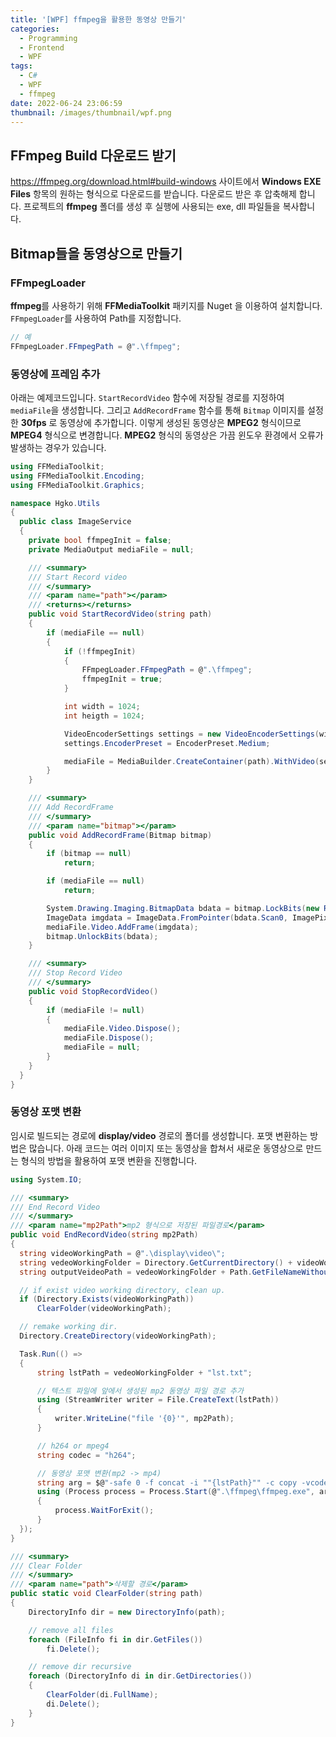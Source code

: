 ```yaml
---
title: '[WPF] ffmpeg을 활용한 동영상 만들기'
categories:
  - Programming
  - Frontend
  - WPF
tags:
  - C#
  - WPF
  - ffmpeg
date: 2022-06-24 23:06:59
thumbnail: /images/thumbnail/wpf.png
---
```


## FFmpeg Build 다운로드 받기

https://ffmpeg.org/download.html#build-windows 사이트에서 **Windows EXE Files** 항목의 원하는 형식으로 다운로드를 받습니다.
다운로드 받은 후 압축해제 합니다. 프로젝트의 **ffmpeg** 폴더를 생성 후 실행에 사용되는 exe, dll 파일들을 복사합니다.

## Bitmap들을 동영상으로 만들기

### FFmpegLoader

**ffmpeg**를 사용하기 위해 **FFMediaToolkit** 패키지를 Nuget 을 이용하여 설치합니다. `FFmpegLoader`를 사용하여 Path를 지정합니다.

```cs
// 예
FFmpegLoader.FFmpegPath = @".\ffmpeg";
```

### 동영상에 프레임 추가

아래는 예제코드입니다. `StartRecordVideo` 함수에 저장될 경로를 지정하여 `mediaFile`을 생성합니다. 그리고 `AddRecordFrame` 함수를 통해 `Bitmap` 이미지를 설정한 **30fps** 로 동영상에 추가합니다. 이렇게 생성된 동영상은 **MPEG2** 형식이므로 **MPEG4** 형식으로 변경합니다. **MPEG2** 형식의 동영상은 가끔 윈도우 환경에서 오류가 발생하는 경우가 있습니다.

```cs
using FFMediaToolkit;
using FFMediaToolkit.Encoding;
using FFMediaToolkit.Graphics;

namespace Hgko.Utils
{
  public class ImageService
  {
    private bool ffmpegInit = false;
    private MediaOutput mediaFile = null;

    /// <summary>
    /// Start Record video
    /// </summary>
    /// <param name="path"></param>
    /// <returns></returns>
    public void StartRecordVideo(string path)
    {
        if (mediaFile == null)
        {
            if (!ffmpegInit)
            {
                FFmpegLoader.FFmpegPath = @".\ffmpeg";
                ffmpegInit = true;
            }

            int width = 1024;
            int heigth = 1024;

            VideoEncoderSettings settings = new VideoEncoderSettings(width, heigth, 30, VideoCodec.MPEG2);
            settings.EncoderPreset = EncoderPreset.Medium;

            mediaFile = MediaBuilder.CreateContainer(path).WithVideo(settings).Create();
        }
    }

    /// <summary>
    /// Add RecordFrame
    /// </summary>
    /// <param name="bitmap"></param>
    public void AddRecordFrame(Bitmap bitmap)
    {
        if (bitmap == null)
            return;

        if (mediaFile == null)
            return;

        System.Drawing.Imaging.BitmapData bdata = bitmap.LockBits(new Rectangle(System.Drawing.Point.Empty, bitmap.Size), System.Drawing.Imaging.ImageLockMode.WriteOnly, bitmap.PixelFormat);
        ImageData imgdata = ImageData.FromPointer(bdata.Scan0, ImagePixelFormat.Bgra32, bitmap.Size);
        mediaFile.Video.AddFrame(imgdata);
        bitmap.UnlockBits(bdata);
    }

    /// <summary>
    /// Stop Record Video
    /// </summary>
    public void StopRecordVideo()
    {
        if (mediaFile != null)
        {
            mediaFile.Video.Dispose();
            mediaFile.Dispose();
            mediaFile = null;
        }
    }
  }
}
```

### 동영상 포맷 변환

임시로 빌드되는 경로에 **display/video** 경로의 폴더를 생성합니다. 포맷 변환하는 방법은 많습니다. 아래 코드는 여러 이미지 또는 동영상을 합쳐서 새로운 동영상으로 만드는 형식의 방법을 활용하여 포맷 변환을 진행합니다.

```cs
using System.IO;

/// <summary>
/// End Record Video
/// </summary>
/// <param name="mp2Path">mp2 형식으로 저장된 파일경로</param>
public void EndRecordVideo(string mp2Path)
{
  string videoWorkingPath = @".\display\video\";
  string vedeoWorkingFolder = Directory.GetCurrentDirectory() + videoWorkingPath.Replace(".", "");
  string outputVeideoPath = vedeoWorkingFolder + Path.GetFileNameWithoutExtension(mp2Path) + ".mp4"

  // if exist video working directory, clean up.
  if (Directory.Exists(videoWorkingPath))
      ClearFolder(videoWorkingPath);

  // remake working dir.
  Directory.CreateDirectory(videoWorkingPath);

  Task.Run(() =>
  {
      string lstPath = vedeoWorkingFolder + "lst.txt";

      // 텍스트 파일에 앞에서 생성된 mp2 동영상 파일 경로 추가
      using (StreamWriter writer = File.CreateText(lstPath))
      {
          writer.WriteLine("file '{0}'", mp2Path);
      }

      // h264 or mpeg4
      string codec = "h264";

      // 동영상 포맷 변환(mp2 -> mp4)
      string arg = $@"-safe 0 -f concat -i ""{lstPath}"" -c copy -vcodec ""{codec}"" ""{outputVeideoPath}""";
      using (Process process = Process.Start(@".\ffmpeg\ffmpeg.exe", arg))
      {
          process.WaitForExit();
      }
  });
}

/// <summary>
/// Clear Folder
/// </summary>
/// <param name="path">삭제할 경로</param>
public static void ClearFolder(string path)
{
    DirectoryInfo dir = new DirectoryInfo(path);

    // remove all files
    foreach (FileInfo fi in dir.GetFiles())
        fi.Delete();

    // remove dir recursive
    foreach (DirectoryInfo di in dir.GetDirectories())
    {
        ClearFolder(di.FullName);
        di.Delete();
    }
}
```
